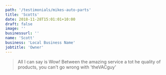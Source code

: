 ```yaml
---
path: '/testimonials/mikes-auto-parts'
title: 'Scotts'
date: 2018-11-28T15:01:01+10:00
draft: false
image: ''
businessurl: ''
name: 'Scott​'
business: 'Local Business Name'
jobtitle: 'Owner'
---
```


> All I can say is Wow! Between the amazing service a tot he quality of products, you can't go wrong with 'theVACguy'
